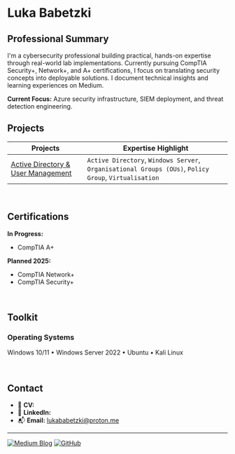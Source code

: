 # Luka Babetzki

## Professional Summary

I'm a cybersecurity professional building practical, hands-on expertise through real-world lab implementations. Currently pursuing CompTIA Security+, Network+, and A+ certifications, I focus on translating security concepts into deployable solutions. I document technical insights and learning experiences on Medium.

**Current Focus:** Azure security infrastructure, SIEM deployment, and threat detection engineering.


## Projects

| <div align="center">Projects</div> | <div align="center">Expertise Highlight</div> |
|------------------------------------|-----------------------------------------------|
| <a href="https://github.com/Luka-Babetzki/cybersecurity-portfolio/tree/722d4d31608420f35525ee2d6c24e4e2ef590d12/Active%20Directory%20%26%20User%20Management">Active Directory & User Management</a> | `Active Directory`, `Windows Server`, `Organisational Groups (OUs)`, `Policy Group`, `Virtualisation`  |

<br>

## Certifications

**In Progress:**
- CompTIA A+

**Planned 2025:**
- CompTIA Network+
- CompTIA Security+

<br>

## Toolkit

### Operating Systems
Windows 10/11 • Windows Server 2022 • Ubuntu • Kali Linux

<br>

## Contact

- 📄 **CV:** 
- 🔗 **LinkedIn:** 
- 📬 **Email:** lukababetzki@proton.me

---

[![Medium Blog](https://img.shields.io/badge/Medium-12100E?style=for-the-badge&logo=medium&logoColor=white)](https://medium.com/@lukababetzki)
[![GitHub](https://img.shields.io/badge/GitHub-181717?style=for-the-badge&logo=github&logoColor=white)](https://github.com/Luka-Babetzki)

